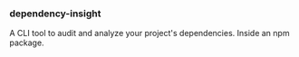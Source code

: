 ### dependency-insight
A CLI tool to audit and analyze your project's dependencies. Inside an npm package.

